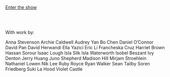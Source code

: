 
<a href="https://tewahi.com">Enter the show</a>

<br><br>

With work by: 

Anna Stevenson
Archie Caldwell
Audrey Yan
Bo Chen
Daniel O’Connor
David Pan
David Herwandi
Ella Yazici
Eric Li
Francheska Cruz
Harriet Brown
Hassan Sorour
Isaac Lough
Isla Silk
Isla Waterworth
Isobel Beszant
Ivy Denton
Jerry Huang
Juno Shepherd
Madison Hill
Mirjam Stroehlein
Nathaniel Lowen
Nik Lee
Ruby Royce
Ryan Walker
Sean Tailby
Soren Friedberg
Suki La Hood
Violet Castle




